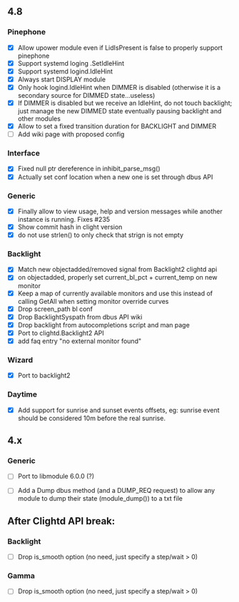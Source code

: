 ## 4.8

### Pinephone
- [x] Allow upower module even if LidIsPresent is false to properly support pinephone
- [x] Support systemd loging .SetIdleHint
- [x] Support systemd logind.IdleHint
- [x] Always start DISPLAY module
- [x] Only hook logind.IdleHint when DIMMER is disabled (otherwise it is a secondary source for DIMMED state...useless)
- [x] If DIMMER is disabled but we receive an IdleHint, do not touch backlight; just manage the new DIMMED state eventually pausing backlight and other modules
- [x] Allow to set a fixed transition duration for BACKLIGHT and DIMMER
- [ ] Add wiki page with proposed config

### Interface
- [x] Fixed null ptr dereference in inhibit_parse_msg()
- [x] Actually set conf location when a new one is set through dbus API 

### Generic
- [x] Finally allow to view usage, help and version messages while another instance is running. Fixes #235
- [x] Show commit hash in clight version
- [x] do not use strlen() to only check that strign is not empty

### Backlight
- [x] Match new objectadded/removed signal from Backlight2 clightd api
- [x] on objectadded, properly set current_bl_pct + current_temp on new monitor
- [x] Keep a map of currently available monitors and use this instead of calling GetAll when setting monitor override curves
- [x] Drop screen_path bl conf
- [x] Drop BacklightSyspath from dbus API wiki
- [x] Drop backlight from autocompletions script and man page
- [x] Port to clightd.Backlight2 API
- [x] add faq entry "no external monitor found"

### Wizard
- [x] Port to backlight2

### Daytime
- [x] Add support for sunrise and sunset events offsets, eg: sunrise event should be considered 10m before the real sunrise.

## 4.x

### Generic
- [ ] Port to libmodule 6.0.0 (?)
- [ ] Add a Dump dbus method (and a DUMP_REQ request) to allow any module to dump their state (module_dump()) to a txt file


## After Clightd API break:

### Backlight
- [ ] Drop is_smooth option (no need, just specify a step/wait > 0)

### Gamma
- [ ] Drop is_smooth option (no need, just specify a step/wait > 0)
